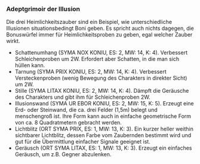 ### Adeptgrimoir der Illusion

Die drei Heimlichkeitszauber sind ein Beispiel, wie unterschiedliche Illusionen situationsbedingt Boni geben. Es
spricht auch nichts dagegen, die Bonuswürfel immer für Heimlichkeitsproben zu geben, egal welcher Zauber wirkt.

* Schattenumhang (SYMA NOX KONIU, ES: 2, MW: 14, K: 4). Verbessert Schleichenproben um 2W. Erfordert aber Schatten,
in die man sich hüllen kann.
* Tarnung (SYMA PRIX KONIU, ES: 2, MW: 14, K: 4). Verbessert Versteckenproben (wenig Bewegung des Charakters in
direkter Sicht) um 2W.
* Stille (SYMA LITAX KONIU, ES: 2, MW: 14, K: 4). Dämpft die Geräusche des Charakters und gibt ihm für Schleichenproben 2W.
* Illusionswand (SYMA UR EBOR KONIU, ES: 2, MW: 15, K: 5). Erzeugt eine Erd- oder Steinwand, die ca. drei Felder
(1,5m) belegt und menschengroß ist. Ihre Form kann auch in einfache geometrische Form von ca. 8 Quadratmetern gebracht werden.
* Lichtblitz (ORT SYMA PRIX, ES: 1, MW: 13, K: 3). Ein kurzer heller weithin sichtbarer Lichtblitz, dessen Farbe vom
Zaubernden bestimmt wird und gut für die Übermittlung einfacher Signale geeignet ist.
* Geräusch (ORT SYMA LITAX, ES: 1, MW: 13, K: 3). Erzeugt ein einfaches Geräusch, um z.B. Gegner abzulenken.
